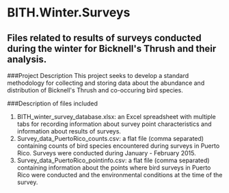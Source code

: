 # BITH.Winter.Surveys
## Files related to results of surveys conducted during the winter for Bicknell's Thrush and their analysis.

###Project Description
This project seeks to develop a standard methodology for collecting and storing data about the abundance and distribution of Bicknell's Thrush and co-occuring bird species.

###Description of files included
1. BITH_winter_survey_database.xlsx: an Excel spreadsheet with multiple tabs for recording information about survey point characteristics and information about results of surveys. 
2. Survey_data_PuertoRico_counts.csv: a flat file (comma separated) containing counts of bird species encountered during surveys in Puerto Rico.  Surveys were conducted during January - February 2015.
3. Survey_data_PuertoRico_pointinfo.csv: a flat file (comma separated) containing information about the points where bird surveys in Puerto Rico were conducted and the environmental conditions at the time of the survey.
